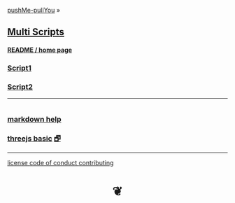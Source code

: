 <style>

#menu p { margin: 0 }

</style>


[pushMe-pullYou]( https://pushme-pullyou.github.io ) &raquo;

## [Multi Scripts]( index.html )

#### [README / home page]( #README.md )

### [Script1]( #script1/script1.html )

### [Script2]( #script2/script2.html )

***

<div id=divSubMenu ></div>

<iframe id=ifrMenu class=xxxiframeMenu width=100% height=0 frameBorder=0 ></iframe>

### [markdown help]( #./pages/markdown-help.md )


### [threejs basic]( #./plugins/threejs-basic.html ) [&#x1F5D7;]( ./plugin/threejs-basic.html "Run full screen" )



***

[license         ]( #./pages/license.md )
[code of conduct ]( #./pages/code-of-conduct.md )
[contributing    ]( #./pages/contributing.md )

<h1 style=text-align:center; > &#x2766; </h1>